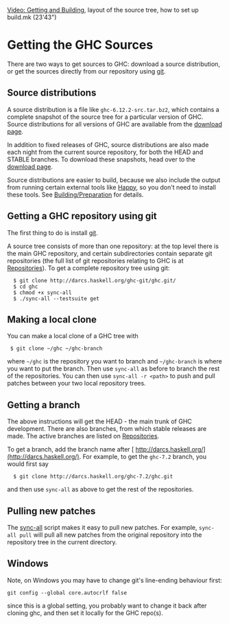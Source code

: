 
[
Video: Getting and Building](http://video.google.com/videoplay?docid=7166458546326012899), layout of the source tree, how to set up build.mk (23'43")


# Getting the GHC Sources



There are two ways to get sources to GHC: download a source distribution, or get the sources directly from our repository using [
git](http://git-scm.com/).


## Source distributions



A source distribution is a file like `ghc-6.12.2-src.tar.bz2`, which contains a complete snapshot of the source tree for a particular version of GHC.  Source distributions for all versions of GHC are available from the [download page](http://www.haskell.org/ghc/download.html).



In addition to fixed releases of GHC, source distributions are also made each night from the current source repository, for both the HEAD and STABLE branches.  To download these snapshots, head over to the [download page](http://www.haskell.org/ghc/download.html).



Source distributions are easier to build, because we also include the output from running certain external tools like [
Happy](http://haskell.org/happy), so you don't need to install these tools.  See [Building/Preparation](building/preparation) for details.


## Getting a GHC repository using git



The first thing to do is install [ git](http://git-scm.com/).



A source tree consists of more than one repository: at the top level there is the main GHC repository, and certain subdirectories contain separate git repositories (the full list of git repositories relating to GHC is at [Repositories](repositories)).  To get a complete repository tree using git:


```wiki
  $ git clone http://darcs.haskell.org/ghc-git/ghc.git/
  $ cd ghc
  $ chmod +x sync-all
  $ ./sync-all --testsuite get
```

## Making a local clone



You can make a local clone of a GHC tree with


```wiki
 $ git clone ~/ghc ~/ghc-branch
```


where `~/ghc` is the repository you want to branch and `~/ghc-branch` is where you want to put the branch.  Then use `sync-all` as before to branch the rest of the repositories.  You can then use `sync-all -r <path>` to push and pull patches between your two local repository trees.


## Getting a branch



The above instructions will get the HEAD - the main trunk of GHC development.  There are also branches, from which stable releases are made.  The active branches are listed on [Repositories](repositories).



To get a branch, add the branch name after [
http://darcs.haskell.org/](http://darcs.haskell.org/).  For example, to get the `ghc-7.2` branch, you would first say 


```wiki
  $ git clone http://darcs.haskell.org/ghc-7.2/ghc.git
```


and then use `sync-all` as above to get the rest of the repositories.


## Pulling new patches



The [sync-all](building/sync-all) script makes it easy to pull new patches.  For example, `sync-all pull` will pull all new patches from the original repository into the repository tree in the current directory.


## Windows



Note, on Windows you may have to change git's line-ending behaviour first:


```wiki
git config --global core.autocrlf false
```


since this is a global setting, you probably want to change it back after cloning ghc, and then set it locally for the GHC repo(s).


